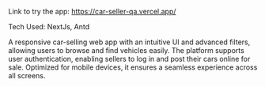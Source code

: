 Link to try the app: https://car-seller-qa.vercel.app/

Tech Used: NextJs, Antd

A responsive car-selling web app with an intuitive UI and advanced filters, allowing users to browse and find vehicles easily. The platform supports user authentication, enabling sellers to log in and post their cars online for sale. Optimized for mobile devices, it ensures a seamless experience across all screens.
